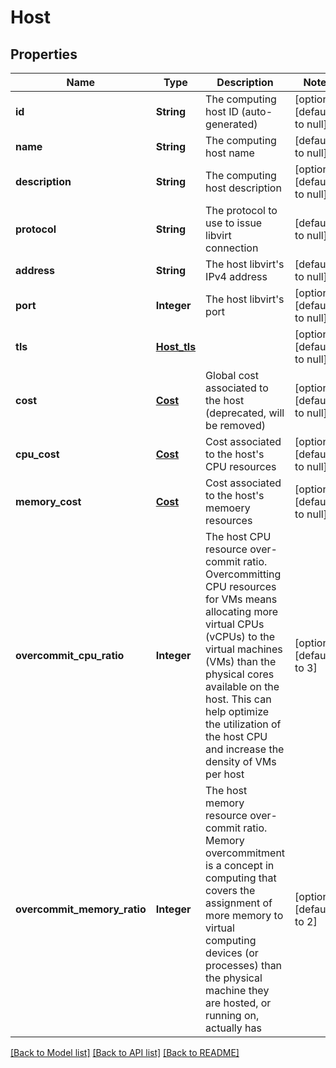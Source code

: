 # Host
## Properties

| Name | Type | Description | Notes |
|------------ | ------------- | ------------- | -------------|
| **id** | **String** | The computing host ID (auto-generated) | [optional] [default to null] |
| **name** | **String** | The computing host name | [default to null] |
| **description** | **String** | The computing host description | [optional] [default to null] |
| **protocol** | **String** | The protocol to use to issue libvirt connection | [default to null] |
| **address** | **String** | The host libvirt&#39;s IPv4 address | [default to null] |
| **port** | **Integer** | The host libvirt&#39;s port | [optional] [default to null] |
| **tls** | [**Host_tls**](Host_tls.md) |  | [optional] [default to null] |
| **cost** | [**Cost**](.md) | Global cost associated to the host (deprecated, will be removed) | [optional] [default to null] |
| **cpu\_cost** | [**Cost**](.md) | Cost associated to the host&#39;s CPU resources | [optional] [default to null] |
| **memory\_cost** | [**Cost**](.md) | Cost associated to the host&#39;s memoery resources | [optional] [default to null] |
| **overcommit\_cpu\_ratio** | **Integer** | The host CPU resource over-commit ratio. Overcommitting CPU resources for VMs means allocating more virtual CPUs (vCPUs) to the virtual machines (VMs) than the physical cores available on the host. This can help optimize the utilization of the host CPU and increase the density of VMs per host | [optional] [default to 3] |
| **overcommit\_memory\_ratio** | **Integer** | The host memory resource over-commit ratio. Memory overcommitment is a concept in computing that covers the assignment of more memory to virtual computing devices (or processes) than the physical machine they are hosted, or running on, actually has | [optional] [default to 2] |

[[Back to Model list]](../README.md#documentation-for-models) [[Back to API list]](../README.md#documentation-for-api-endpoints) [[Back to README]](../README.md)

